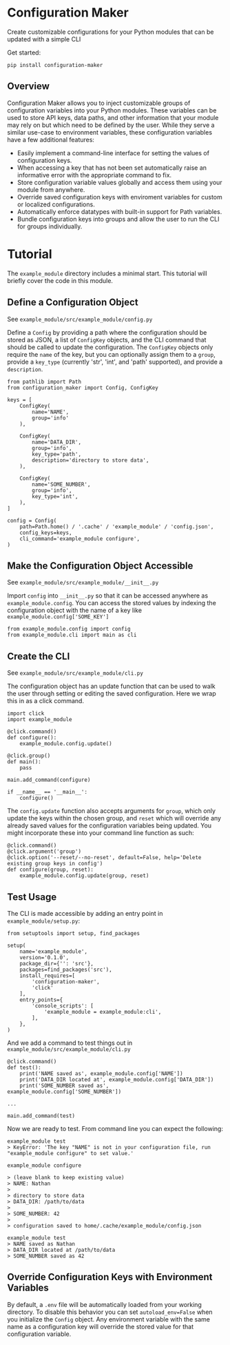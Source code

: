 # Configuration Maker
Create customizable configurations for your Python modules that can be updated with a simple CLI

Get started:

`pip install configuration-maker`

## Overview
Configuration Maker allows you to inject customizable groups of configuration variables into your Python modules.  These variables can be used to store API keys, data paths, and other information that your module may rely on but which need to be defined by the user.  While they serve a similar use-case to environment variables, these configuration variables have a few additional features:

- Easily implement a command-line interface for setting the values of configuration keys.
- When accessing a key that has not been set automatically raise an informative error with the appropriate command to fix.
- Store configuration variable values globally and access them using your module from anywhere.
- Override saved configuration keys with enviroment variables for custom or localized configurations.
- Automatically enforce datatypes with built-in support for Path variables.
- Bundle configuration keys into groups and allow the user to run the CLI for groups individually.

# Tutorial

The `example_module` directory includes a minimal start.  This tutorial will briefly cover the code in this module.

## Define a Configuration Object
See `example_module/src/example_module/config.py`

Define a `Config` by providing a path where the configuration should be stored as JSON, a list of `ConfigKey` objects, and the CLI command that should be called to update the configuration.  The `ConfigKey` objects only require the `name` of the key, but you can optionally assign them to a `group`, provide a `key_type` (currently 'str', 'int', and 'path' supported), and provide a `description`.

````
from pathlib import Path
from configuration_maker import Config, ConfigKey

keys = [
	ConfigKey(
		name='NAME',
		group='info'
	),

	ConfigKey(
		name='DATA_DIR',
		group='info',
		key_type='path',
		description='directory to store data',
	),

	ConfigKey(
		name='SOME_NUMBER',
		group='info',
		key_type='int',
	),
]

config = Config(
	path=Path.home() / '.cache' / 'example_module' / 'config.json',
	config_keys=keys,
	cli_command='example_module configure',
)
````

## Make the Configuration Object Accessible
See `example_module/src/example_module/__init__.py`

Import `config` into `__init__.py` so that it can be accessed anywhere as `example_module.config`.  You can access the stored values by indexing the configuration object with the name of a key like `example_module.config['SOME_KEY']`

````
from example_module.config import config
from example_module.cli import main as cli
````

## Create the CLI
See `example_module/src/example_module/cli.py`

The configuration object has an update function that can be used to walk the user through setting or editing the saved configuration.  Here we wrap this in as a click command.

````
import click
import example_module

@click.command()
def configure():
    example_module.config.update()

@click.group()
def main():
    pass

main.add_command(configure)

if __name__ == '__main__':
    configure()
````

The `config.update` function also accepts arguments for `group`, which only update the keys within the chosen group, and `reset` which will override any already saved values for the configuration variables being updated.  You might incorporate these into your command line function as such:

````
@click.command()
@click.argument('group')
@click.option('--reset/--no-reset', default=False, help='Delete existing group keys in config')
def configure(group, reset):
    example_module.config.update(group, reset)
````

## Test Usage

The CLI is made accessible by adding an entry point in `example_module/setup.py`:

````
from setuptools import setup, find_packages

setup(
	name='example_module',
	version='0.1.0',
	package_dir={'': 'src'},
	packages=find_packages('src'),
	install_requires=[
		'configuration-maker',
		'click'
	],
	entry_points={
		'console_scripts': [
			'example_module = example_module:cli',
		],
	},
)
````

And we add a command to test things out in `example_module/src/example_module/cli.py`

````
@click.command()
def test():
    print('NAME saved as', example_module.config['NAME'])
    print('DATA_DIR located at', example_module.config['DATA_DIR'])
    print('SOME_NUMBER saved as', example_module.config['SOME_NUMBER'])

...

main.add_command(test)
````

Now we are ready to test.  From command line you can expect the following:

````
example_module test
> KeyError: 'The key "NAME" is not in your configuration file, run "example_module configure" to set value.'

example_module configure

> (leave blank to keep existing value)
> NAME: Nathan
>
> directory to store data
> DATA_DIR: /path/to/data
>
> SOME_NUMBER: 42
>
> configuration saved to home/.cache/example_module/config.json

example_module test
> NAME saved as Nathan
> DATA_DIR located at /path/to/data
> SOME_NUMBER saved as 42
````

## Override Configuration Keys with Environment Variables
By default, a `.env` file will be automatically loaded from your working directory.  To disable this behavior you can set `autoload_env=False` when you initialize the `Config` object.  Any environment variable with the same name as a configuration key will override the stored value for that configuration variable.

